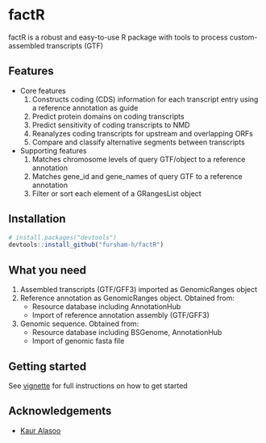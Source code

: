# factR

factR is a robust and easy-to-use R package with tools to process custom-assembled transcripts (GTF)

## Features
* Core features 
  1. Constructs coding (CDS) information for each transcript entry using a reference annotation as guide
  2. Predict protein domains on coding transcripts
  3. Predict sensitivity of coding transcripts to NMD
  4. Reanalyzes coding transcripts for upstream and overlapping ORFs
  5. Compare and classify alternative segments between transcripts
* Supporting features 
  1. Matches chromosome levels of query GTF/object to a reference annotation
  2. Matches gene_id and gene_names of query GTF to a reference annotation
  3. Filter or sort each element of a GRangesList object

## Installation
```r
# install.packages("devtools")
devtools::install_github("fursham-h/factR")
```

## What you need
1. Assembled transcripts (GTF/GFF3) imported as GenomicRanges object
2. Reference annotation as GenomicRanges object. Obtained from:
    * Resource database including AnnotationHub
    * Import of reference annotation assembly (GTF/GFF3)
3. Genomic sequence. Obtained from:
    * Resource database including BSGenome, AnnotationHub
    * Import of genomic fasta file

## Getting started
See [vignette](https://htmlpreview.github.io/?https://github.com/fursham-h/factR/blob/master/vignettes/factR.html) for full instructions on how to get started

## Acknowledgements
* [Kaur Alasoo](https://github.com/kauralasoo)
